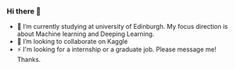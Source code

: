 ### Hi there 👋
- 🌱 I’m currently studying at university of Edinburgh. My focus direction is about Machine learning and Deeping Learning. 
- 👯 I’m looking to collaborate on Kaggle
- ⚡ I'm looking for a internship or a graduate job. Please message me! Thanks.
<!--
**Jackson-Iceberg/Jackson-Iceberg** is a ✨ _special_ ✨ repository because its `README.md` (this file) appears on your GitHub profile.

Here are some ideas to get you started:

- 🔭 I’m currently working on ...
- 🌱 I’m currently learning ...
- 👯 I’m looking to collaborate on ...
- 🤔 I’m looking for help with ...
- 💬 Ask me about ...
- 📫 How to reach me: ...
- 😄 Pronouns: ...
- ⚡ Fun fact: ...
-->
